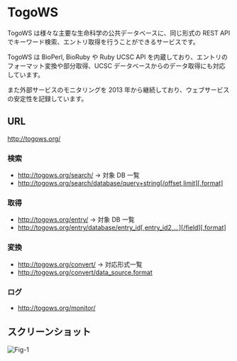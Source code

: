 # TogoWS

TogoWS は様々な主要な生命科学の公共データベースに、同じ形式の REST API でキーワード検索、エントリ取得を行うことができるサービスです。

TogoWS は BioPerl, BioRuby や Ruby UCSC API を内蔵しており、エントリのフォーマット変換や部分取得、UCSC データベースからのデータ取得にも対応しています。

また外部サービスのモニタリングを 2013 年から継続しており、ウェブサービスの安定性を記録しています。

## URL

http://togows.org/

### 検索

* http://togows.org/search/ →  対象 DB 一覧
* http://togows.org/search/database/query+string[/offset,limit][.format]

### 取得

* http://togows.org/entry/ →  対象 DB 一覧
* http://togows.org/entry/database/entry_id[,entry_id2,...][/field][.format]

### 変換

* http://togows.org/convert/ → 対応形式一覧
* http://togows.org/convert/data_source.format

### ログ

* http://togows.org/monitor/

## スクリーンショット

![Fig-1](https://raw.githubusercontent.com/dbcls/master/services/images/TogoWS_fig-1.png)

